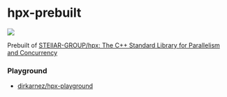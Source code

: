 hpx-prebuilt
============
![](https://github.com/dirkarnez/hpx-prebuilt/actions/workflows/build.yml/badge.svg)

Prebuilt of [STEllAR-GROUP/hpx: The C++ Standard Library for Parallelism and Concurrency](https://github.com/STEllAR-GROUP/hpx)

### Playground
- [dirkarnez/hpx-playground](https://github.com/dirkarnez/hpx-playground)